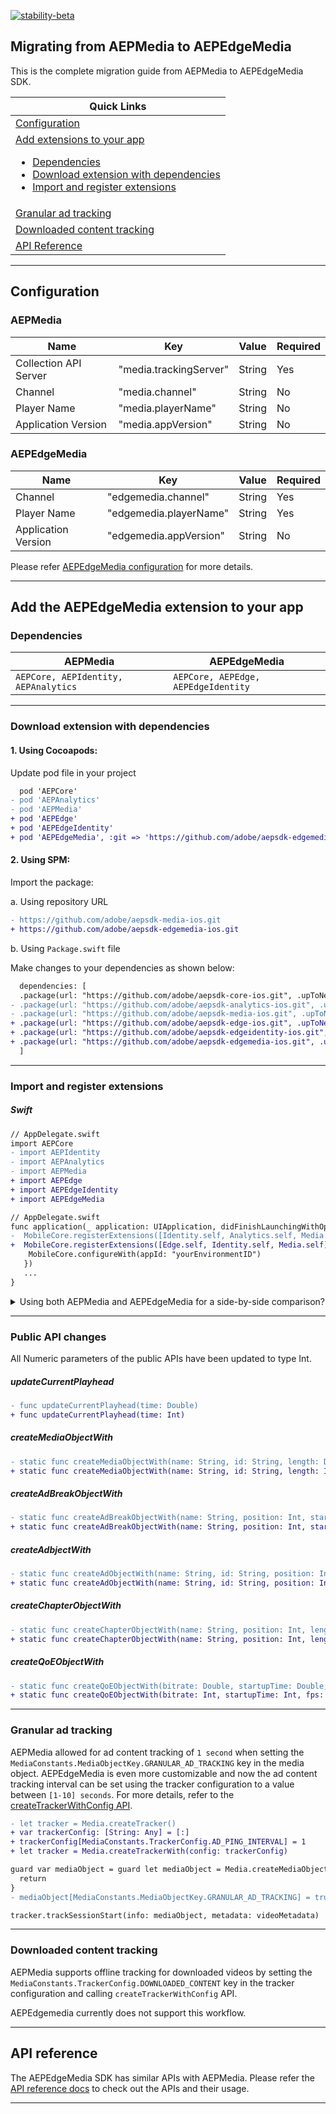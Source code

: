 [![stability-beta](https://img.shields.io/badge/stability-beta-33bbff.svg)]()

## Migrating from AEPMedia to AEPEdgeMedia

This is the complete migration guide from AEPMedia to AEPEdgeMedia SDK.

| Quick Links |
| --- |
| [Configuration](#configuration)  |
| [Add extensions to your app](#add-the-aepedgemedia-extension-to-your-app) <ul> <li>[Dependencies](#dependencies)<li> [Download extension with dependencies](#download-extension-with-dependencies) <li> [Import and register extensions](#import-and-register-extensions) </ul> |
| [Granular ad tracking](#granular-ad-tracking)  |
| [Downloaded content tracking](#downloaded-content-tracking)  |
| [API Reference](#api-reference)|

------

## Configuration 

### AEPMedia
| Name | Key | Value | Required |
| --- | --- | --- | --- |
| Collection API Server | "media.trackingServer" | String | Yes |
| Channel | "media.channel" | String | No |
| Player Name | "media.playerName" | String | No |
| Application Version | "media.appVersion" | String | No |

### AEPEdgeMedia
| Name | Key | Value | Required |
| --- | --- | --- | --- |
| Channel | "edgemedia.channel" | String | Yes |
| Player Name | "edgemedia.playerName" | String | Yes |
| Application Version | "edgemedia.appVersion" | String | No |

Please refer [AEPEdgeMedia configuration](getting-started.md/#configuration) for more details.

------

## Add the AEPEdgeMedia extension to your app

### Dependencies

| AEPMedia | AEPEdgeMedia|
| --- | --- |
|```AEPCore, AEPIdentity, AEPAnalytics```|```AEPCore, AEPEdge, AEPEdgeIdentity```|

------

### Download extension with dependencies

#### 1. Using Cocoapods:<br>

Update pod file in your project

```diff
  pod 'AEPCore'
- pod 'AEPAnalytics'
- pod 'AEPMedia'
+ pod 'AEPEdge'
+ pod 'AEPEdgeIdentity'
+ pod 'AEPEdgeMedia', :git => 'https://github.com/adobe/aepsdk-edgemedia-ios.git', :tag => '1.0.0-beta'
```

#### 2. Using SPM:

Import the package:

a. Using repository URL

```diff
- https://github.com/adobe/aepsdk-media-ios.git
+ https://github.com/adobe/aepsdk-edgemedia-ios.git
```

b. Using `Package.swift` file

Make changes to your dependencies as shown below:
   
```diff
  dependencies: [
  .package(url: "https://github.com/adobe/aepsdk-core-ios.git", .upToNextMajor(from: "3.7.0")),
- .package(url: "https://github.com/adobe/aepsdk-analytics-ios.git", .upToNextMajor(from: "3.0.0")),
- .package(url: "https://github.com/adobe/aepsdk-media-ios.git", .upToNextMajor(from: "3.0.0"))
+ .package(url: "https://github.com/adobe/aepsdk-edge-ios.git", .upToNextMajor(from: "1.4.0")),
+ .package(url: "https://github.com/adobe/aepsdk-edgeidentity-ios.git", .upToNextMajor(from: "1.0.0")),
+ .package(url: "https://github.com/adobe/aepsdk-edgemedia-ios.git", .upToNextMajor(from: "1.0.0-beta"))
  ]
```

------

### Import and register extensions

##### Swift

```diff
// AppDelegate.swift
import AEPCore
- import AEPIdentity
- import AEPAnalytics
- import AEPMedia
+ import AEPEdge
+ import AEPEdgeIdentity
+ import AEPEdgeMedia
```

```diff
// AppDelegate.swift
func application(_ application: UIApplication, didFinishLaunchingWithOptions launchOptions: [UIApplication.LaunchOptionsKey: Any]?) -> Bool {
-  MobileCore.registerExtensions([Identity.self, Analytics.self, Media.self], {
+  MobileCore.registerExtensions([Edge.self, Identity.self, Media.self], {
    MobileCore.configureWith(appId: "yourEnvironmentID")
   })
   ...
}
```

<details>
  <summary>Using both AEPMedia and AEPEdgeMedia for a side-by-side comparison?</summary>
  </br>
  <p>If you wish to use both the extensions together during migration time for a side-by-side comparison, use the Swift module name along with the extension class names for registration, as well as for any classes that use API s from both the modules.</p>

**Example**

```swift
// AppDelegate.swift
import AEPCore
import AEPIdentity
import AEPAnalytics
import AEPMedia
import AEPEdge
import AEPEdgeIdentity
import AEPEdgeMedia
```

```swift
// AppDelegate.swift
func application(_ application: UIApplication, didFinishLaunchingWithOptions launchOptions: [UIApplication.LaunchOptionsKey: Any]?) -> Bool {
MobileCore.registerExtensions([
      Edge.self,
      AEPEdgeMedia.Media.self, 
      AEPEdgeIdentity.Identity.self, 
      AEPMedia.Media.self, 
      AEPIdentity.Identity.self,
      Analytics.self,
      ], {
    MobileCore.configureWith(appId: "yourEnvironmentID")
   })
   ...
}
```
</details>

------

### Public API changes

All Numeric parameters of the public APIs have been updated to type Int.

##### updateCurrentPlayhead
```diff
- func updateCurrentPlayhead(time: Double)
+ func updateCurrentPlayhead(time: Int)
```

##### createMediaObjectWith
```diff
- static func createMediaObjectWith(name: String, id: String, length: Double, streamType: String, mediaType: MediaType) -> [String: Any]?
+ static func createMediaObjectWith(name: String, id: String, length: Int, streamType: String, mediaType: MediaType) -> [String: Any]?
```

##### createAdBreakObjectWith
```diff
- static func createAdBreakObjectWith(name: String, position: Int, startTime: Double) -> [String: Any]?
+ static func createAdBreakObjectWith(name: String, position: Int, startTime: Int) -> [String: Any]?
```

##### createAdbjectWith
```diff
- static func createAdObjectWith(name: String, id: String, position: Int, length: Double) -> [String: Any]?
+ static func createAdObjectWith(name: String, id: String, position: Int, length: Int) -> [String: Any]?
```

##### createChapterObjectWith
```diff
- static func createChapterObjectWith(name: String, position: Int, length: Double, startTime: Double) -> [String: Any]?
+ static func createChapterObjectWith(name: String, position: Int, length: Int, startTime: Int) -> [String: Any]?
```

##### createQoEObjectWith
```diff
- static func createQoEObjectWith(bitrate: Double, startupTime: Double, fps: Double, droppedFrames: Double) -> [String: Any]?
+ static func createQoEObjectWith(bitrate: Int, startupTime: Int, fps: Int, droppedFrames: Int) -> [String: Any]?
```

------

### Granular ad tracking

AEPMedia allowed for ad content tracking of `1 second` when setting the `MediaConstants.MediaObjectKey.GRANULAR_AD_TRACKING` key in the media object. AEPEdgeMedia is even more customizable and now the ad content tracking interval can be set using the tracker configuration to a value between `[1-10] seconds`. For more details, refer to the [createTrackerWithConfig API](api-reference.md/#createTrackerWithConfig).

```diff
- let tracker = Media.createTracker()
+ var trackerConfig: [String: Any] = [:]
+ trackerConfig[MediaConstants.TrackerConfig.AD_PING_INTERVAL] = 1
+ let tracker = Media.createTrackerWith(config: trackerConfig)

guard var mediaObject = guard let mediaObject = Media.createMediaObjectWith(name: "name", id: "id", length: 30, streamType: "vod", mediaType: MediaType.Video) else {
  return
}
- mediaObject[MediaConstants.MediaObjectKey.GRANULAR_AD_TRACKING] = true

tracker.trackSessionStart(info: mediaObject, metadata: videoMetadata)
```
------

### Downloaded content tracking

AEPMedia supports offline tracking for downloaded videos by setting the `MediaConstants.TrackerConfig.DOWNLOADED_CONTENT` key in the tracker configuration and calling `createTrackerWithConfig` API. 

AEPEdgemedia currently does not support this workflow. 

------

## API reference
The AEPEdgeMedia SDK has similar APIs with AEPMedia. Please refer the [API reference docs](api-reference.md) to check out the APIs and their usage.

------
